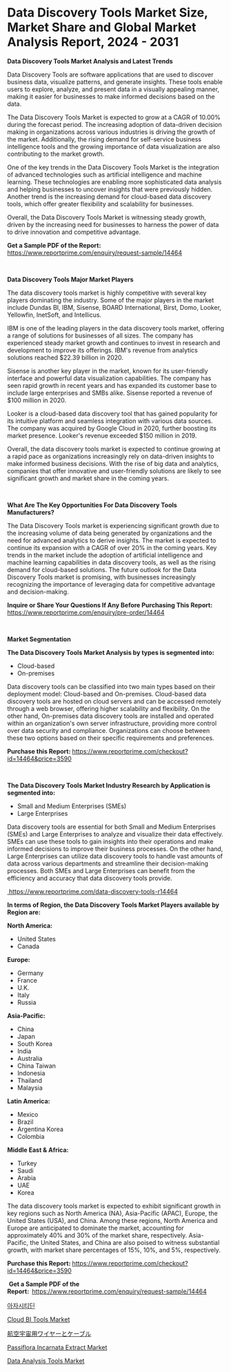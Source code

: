 <p><h1>Data Discovery Tools Market Size, Market Share and Global Market Analysis Report, 2024 - 2031</h1></p><p><strong>Data Discovery Tools Market Analysis and Latest Trends</strong></p>
<p><p>Data Discovery Tools are software applications that are used to discover business data, visualize patterns, and generate insights. These tools enable users to explore, analyze, and present data in a visually appealing manner, making it easier for businesses to make informed decisions based on the data.</p><p>The Data Discovery Tools Market is expected to grow at a CAGR of 10.00% during the forecast period. The increasing adoption of data-driven decision making in organizations across various industries is driving the growth of the market. Additionally, the rising demand for self-service business intelligence tools and the growing importance of data visualization are also contributing to the market growth.</p><p>One of the key trends in the Data Discovery Tools Market is the integration of advanced technologies such as artificial intelligence and machine learning. These technologies are enabling more sophisticated data analysis and helping businesses to uncover insights that were previously hidden. Another trend is the increasing demand for cloud-based data discovery tools, which offer greater flexibility and scalability for businesses.</p><p>Overall, the Data Discovery Tools Market is witnessing steady growth, driven by the increasing need for businesses to harness the power of data to drive innovation and competitive advantage.</p></p>
<p><strong>Get a Sample PDF of the Report:&nbsp;</strong> <a href="https://www.reportprime.com/enquiry/request-sample/14464">https://www.reportprime.com/enquiry/request-sample/14464</a></p>
<p>&nbsp;</p>
<p><strong>Data Discovery Tools Major Market Players</strong></p>
<p><p>The data discovery tools market is highly competitive with several key players dominating the industry. Some of the major players in the market include Dundas BI, IBM, Sisense, BOARD International, Birst, Domo, Looker, Yellowfin, InetSoft, and Intellicus.</p><p>IBM is one of the leading players in the data discovery tools market, offering a range of solutions for businesses of all sizes. The company has experienced steady market growth and continues to invest in research and development to improve its offerings. IBM's revenue from analytics solutions reached $22.39 billion in 2020.</p><p>Sisense is another key player in the market, known for its user-friendly interface and powerful data visualization capabilities. The company has seen rapid growth in recent years and has expanded its customer base to include large enterprises and SMBs alike. Sisense reported a revenue of $100 million in 2020.</p><p>Looker is a cloud-based data discovery tool that has gained popularity for its intuitive platform and seamless integration with various data sources. The company was acquired by Google Cloud in 2020, further boosting its market presence. Looker's revenue exceeded $150 million in 2019.</p><p>Overall, the data discovery tools market is expected to continue growing at a rapid pace as organizations increasingly rely on data-driven insights to make informed business decisions. With the rise of big data and analytics, companies that offer innovative and user-friendly solutions are likely to see significant growth and market share in the coming years.</p></p>
<p>&nbsp;</p>
<p><strong>What Are The Key Opportunities For Data Discovery Tools Manufacturers?</strong></p>
<p><p>The Data Discovery Tools market is experiencing significant growth due to the increasing volume of data being generated by organizations and the need for advanced analytics to derive insights. The market is expected to continue its expansion with a CAGR of over 20% in the coming years. Key trends in the market include the adoption of artificial intelligence and machine learning capabilities in data discovery tools, as well as the rising demand for cloud-based solutions. The future outlook for the Data Discovery Tools market is promising, with businesses increasingly recognizing the importance of leveraging data for competitive advantage and decision-making.</p></p>
<p><strong>Inquire or Share Your Questions If Any Before Purchasing This Report:</strong> <a href="https://www.reportprime.com/enquiry/pre-order/14464">https://www.reportprime.com/enquiry/pre-order/14464</a></p>
<p>&nbsp;</p>
<p><strong>Market Segmentation</strong></p>
<p><strong>The Data Discovery Tools Market Analysis by types is segmented into:</strong></p>
<p><ul><li>Cloud-based</li><li>On-premises</li></ul></p>
<p><p>Data discovery tools can be classified into two main types based on their deployment model: Cloud-based and On-premises. Cloud-based data discovery tools are hosted on cloud servers and can be accessed remotely through a web browser, offering higher scalability and flexibility. On the other hand, On-premises data discovery tools are installed and operated within an organization's own server infrastructure, providing more control over data security and compliance. Organizations can choose between these two options based on their specific requirements and preferences.</p></p>
<p><strong>Purchase this Report:&nbsp;</strong><a href="https://www.reportprime.com/checkout?id=14464&price=3590">https://www.reportprime.com/checkout?id=14464&price=3590</a></p>
<p>&nbsp;</p>
<p><strong>The Data Discovery Tools Market Industry Research by Application is segmented into:</strong></p>
<p><ul><li>Small and Medium Enterprises (SMEs)</li><li>Large Enterprises</li></ul></p>
<p><p>Data discovery tools are essential for both Small and Medium Enterprises (SMEs) and Large Enterprises to analyze and visualize their data effectively. SMEs can use these tools to gain insights into their operations and make informed decisions to improve their business processes. On the other hand, Large Enterprises can utilize data discovery tools to handle vast amounts of data across various departments and streamline their decision-making processes. Both SMEs and Large Enterprises can benefit from the efficiency and accuracy that data discovery tools provide.</p></p>
<p><a href="https://www.reportprime.com/data-discovery-tools-r14464">&nbsp;https://www.reportprime.com/data-discovery-tools-r14464</a></p>
<p><strong>In terms of Region, the Data Discovery Tools Market Players available by Region are:</strong></p>
<p>
    <p> <strong> North America: </strong>
        <ul>
            <li>United States</li>
            <li>Canada</li>
        </ul>
        </p> 
    <p> <strong> Europe: </strong>
        <ul>
            <li>Germany</li>
            <li>France</li>
            <li>U.K.</li>
            <li>Italy</li>
            <li>Russia</li>
        </ul>
        </p> 
    <p> <strong> Asia-Pacific: </strong>
        <ul>
            <li>China</li>
            <li>Japan</li>
            <li>South Korea</li>
            <li>India</li>
            <li>Australia</li>
            <li>China Taiwan</li>
            <li>Indonesia</li>
            <li>Thailand</li>
            <li>Malaysia</li>
        </ul>
        </p> 
    <p> <strong> Latin America: </strong>
        <ul>
            <li>Mexico</li>
            <li>Brazil</li>
            <li>Argentina Korea</li>
            <li>Colombia</li>
        </ul>
        </p> 
    <p> <strong> Middle East & Africa: </strong>
        <ul>
            <li>Turkey</li>
            <li>Saudi</li>
            <li>Arabia</li>
            <li>UAE</li>
            <li>Korea</li>
        </ul>
    </p>
    </p>
<p><p>The data discovery tools market is expected to exhibit significant growth in key regions such as North America (NA), Asia-Pacific (APAC), Europe, the United States (USA), and China. Among these regions, North America and Europe are anticipated to dominate the market, accounting for approximately 40% and 30% of the market share, respectively. Asia-Pacific, the United States, and China are also poised to witness substantial growth, with market share percentages of 15%, 10%, and 5%, respectively.</p></p>
<p><strong>Purchase this Report: </strong><a href="https://www.reportprime.com/checkout?id=14464&price=3590">https://www.reportprime.com/checkout?id=14464&price=3590</a></p>
<p>&nbsp;<strong>Get a Sample PDF of the Report:&nbsp;&nbsp;</strong><a href="https://www.reportprime.com/enquiry/request-sample/14464">https://www.reportprime.com/enquiry/request-sample/14464</a></p>
<p><strong></strong></p>
<p><p><a href="https://github.com/ZacharyScthmitt4465/Market-Research-Report-List-1/blob/main/729144523133.md">아자시티딘</a></p><p><a href="https://github.com/irfadac/Market-Research-Report-List-2/blob/main/cloud-bi-tools-market.md">Cloud BI Tools Market</a></p><p><a href="https://github.com/mathieurico66/Market-Research-Report-List-1/blob/main/110009725385.md">航空宇宙用ワイヤーとケーブル</a></p><p><a href="https://issuu.com/reportprime-2/docs/passiflora-incarnata-extract-market-size-2030.pptx">Passiflora Incarnata Extract Market</a></p><p><a href="https://github.com/myacatherineblakecaczo9vcsw/Market-Research-Report-List-2/blob/main/data-analysis-tools-market.md">Data Analysis Tools Market</a></p></p>